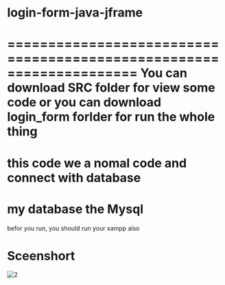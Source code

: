 # login-form-java-jframe
====================================================================
You can download SRC folder for view some code 
or you can download login_form forlder for run the whole thing
====================================================================
 this code we a nomal code and connect with database 
====================================================================
 my database the Mysql
====================================================================
befor you run, you should run your xampp also

# Sceenshort
![2](https://user-images.githubusercontent.com/112969110/201050621-6b4c98a6-6416-4cd8-b80d-40d5cbdd1480.PNG)
